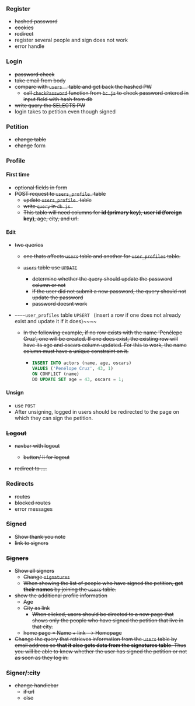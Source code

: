 



### Register

- ~~hashed password~~
- ~~cookies~~
- ~~redirect~~
- register several people and sign does not work
- error handle

### Login 

-  ~~password check~~
  - ~~take email from body~~
  - c~~ompare with `users  `  table and get back the hashed PW~~
    - ~~call `checkPassword` function from `bc.js` to check password entered in input field with hash from db~~
  - ~~write query the SELECTS PW~~
  - login takes to petition even though signed

### Petition

- ~~change table~~
- ~~change~~ form

### Profile

#### First time 

- ~~optional fields in form~~
- ~~POST request to `users_profile `  table~~
  - ~~update `users_profile `  table~~
  - ~~write `query`  in `db.js `~~ 
  - ~~This table will need columns for **id (primary key)**, **user id (foreign key)**, age, city, and url.~~

#### Edit

- ~~two queries~~

  - ~~one thats affects  `users`  table and another for `user_profiles`  table.~~

  - ~~`users` table use `UPDATE`~~ 

    - ~~determine whether the query should update the password column or not~~
    - ~~If the user did not submit a new password, the query should not update the password~~
    - ~~password doesnt work~~
  
- `~~~~user_profiles`  table `UPSERT `  (insert a row if one does not already exist and update it if it does)~~~~
  
  - ~~In the following example, if no row exists with the name 'Penélepe Cruz', one will be created. If one does exist, the existing row will have its age and oscars column updated. For this to work, the name column must have a unique constraint on it.~~
  
    - ```sql
      INSERT INTO actors (name, age, oscars)
      VALUES ('Penélope Cruz', 43, 1)
      ON CONFLICT (name)
      DO UPDATE SET age = 43, oscars = 1;
      ```

#### Unsign 

- use `POST` 
- After unsigning, logged in users should be redirected to the page on which they can sign the petition.

### ~~Logout~~

- ~~navbar with logout~~

  - ~~button/ li for logout~~

- ~~redirect to ....~~

  

### Redirects

- ~~routes~~
- ~~blocked routes~~
- error messages

### ~~Signed~~

- ~~Show thank you note~~
- ~~link to signers~~ 

### ~~Signers~~ 

- ~~Show all signers~~
  - ~~Change  `signatures`~~ 
  -  ~~When showing the list of people who have signed the petition, **get their names** by joining the `users` table.~~
- ~~show the additional profile information~~
  - ~~Age~~
  - ~~City as link~~
    - ~~When clicked, users should be directed to a new page that shows only the people who have signed the petition that live in that city.~~
  - ~~home page = Name + link --> Homepage~~
- ~~Change the query that retrieves information from the `users` table by email address so **that it also gets data from the signatures table**. Thus you will be able to know whether the user has signed the petition or not as soon as they log in.~~

### ~~Signer/:city~~ 

- ~~change handlebar~~
  - ~~if url~~
  - ~~else~~

